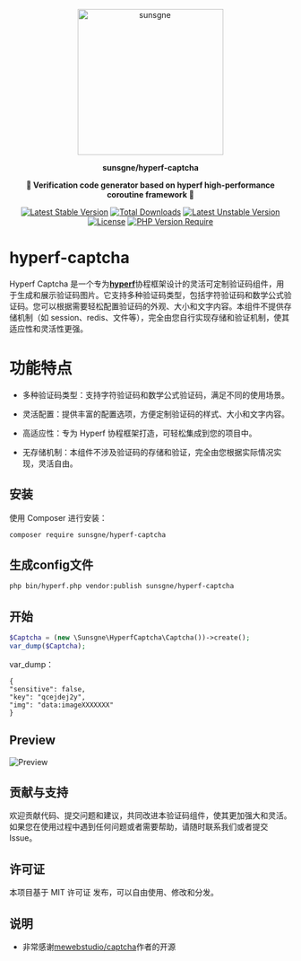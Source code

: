 
<p align="center">
  <img width="260px" src="http://cdn.nine1120.cn/logo-i.png" alt="sunsgne">
</p>

**<p align="center">sunsgne/hyperf-captcha</p>**

**<p align="center">🐬 Verification code generator based on hyperf high-performance coroutine framework 🐬</p>**

<div align="center">

[![Latest Stable Version](http://poser.pugx.org/sunsgne/hyperf-captcha/v)](https://packagist.org/packages/sunsgne/hyperf-captcha)
[![Total Downloads](http://poser.pugx.org/sunsgne/hyperf-captcha/downloads)](https://packagist.org/packages/sunsgne/hyperf-captcha)
[![Latest Unstable Version](http://poser.pugx.org/sunsgne/hyperf-captcha/v/unstable)](https://packagist.org/packages/sunsgne/hyperf-captcha)
[![License](http://poser.pugx.org/sunsgne/hyperf-captcha/license)](https://packagist.org/packages/sunsgne/hyperf-captcha)
[![PHP Version Require](http://poser.pugx.org/sunsgne/hyperf-captcha/require/php)](https://packagist.org/packages/sunsgne/hyperf-captcha)

</div>

# hyperf-captcha 
Hyperf Captcha 是一个专为[**hyperf**](https://github.com/hyperf/hyperf)协程框架设计的灵活可定制验证码组件，用于生成和展示验证码图片。它支持多种验证码类型，包括字符验证码和数学公式验证码。您可以根据需要轻松配置验证码的外观、大小和文字内容。本组件不提供存储机制（如 session、redis、文件等），完全由您自行实现存储和验证机制，使其适应性和灵活性更强。

# 功能特点
- 多种验证码类型：支持字符验证码和数学公式验证码，满足不同的使用场景。

- 灵活配置：提供丰富的配置选项，方便定制验证码的样式、大小和文字内容。

- 高适应性：专为 Hyperf 协程框架打造，可轻松集成到您的项目中。

- 无存储机制：本组件不涉及验证码的存储和验证，完全由您根据实际情况实现，灵活自由。


## 安装
使用 Composer 进行安装：
```bash
composer require sunsgne/hyperf-captcha
```
## 生成config文件
```bash
php bin/hyperf.php vendor:publish sunsgne/hyperf-captcha
```

## 开始
```php
$Captcha = (new \Sunsgne\HyperfCaptcha\Captcha())->create();
var_dump($Captcha);
```
var_dump：
```shell
{
"sensitive": false,
"key": "qcejdej2y",
"img": "data:imageXXXXXXX"
}
```

## Preview
![Preview](https://image.ibb.co/kZxMLm/image.png)

## 贡献与支持
欢迎贡献代码、提交问题和建议，共同改进本验证码组件，使其更加强大和灵活。如果您在使用过程中遇到任何问题或者需要帮助，请随时联系我们或者提交 Issue。

## 许可证
本项目基于 MIT 许可证 发布，可以自由使用、修改和分发。

## 说明
- 非常感谢[mewebstudio/captcha](https://github.com/mewebstudio/captcha)作者的开源

